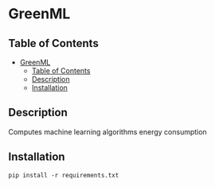 # GreenML

## Table of Contents

- [GreenML](#greenml)
  - [Table of Contents](#table-of-contents)
  - [Description](#description)
  - [Installation](#installation)


## Description

Computes machine learning algorithms energy consumption

## Installation

```
pip install -r requirements.txt
```